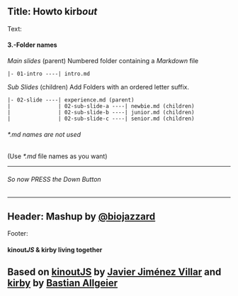 Title: Howto kirb*out*
----
Text:
#### 3.-Folder names
*Main slides* (parent)
Numbered folder containing a *Markdown* file
```
|- 01-intro ----| intro.md
```
*Sub Slides* (children)
Add Folders with an ordered letter suffix.
```
|- 02-slide ----| experience.md (parent)
|               | 02-sub-slide-a ----| newbie.md (children)
|               | 02-sub-slide-b ----| junior.md (children)
|               | 02-sub-slide-c ----| senior.md (children)
```
###### _*.md_ names are not used
(Use _*.md_ file names as you want)
* * *
###### So now PRESS the *Down* Button
----
Header:
Mashup by [@biojazzard](https://github.com/biojazzard)
----
Footer:
#### kinout*JS* & kirby living together
Based on [kinoutJS](https://github.com/soyjavi/Kinout) by [Javier Jiménez Villar](https://github.com/soyjavi) and [kirby](https://github.com/bastianallgeier/kirbycms) by [Bastian Allgeier](https://github.com/bastianallgeier)
----